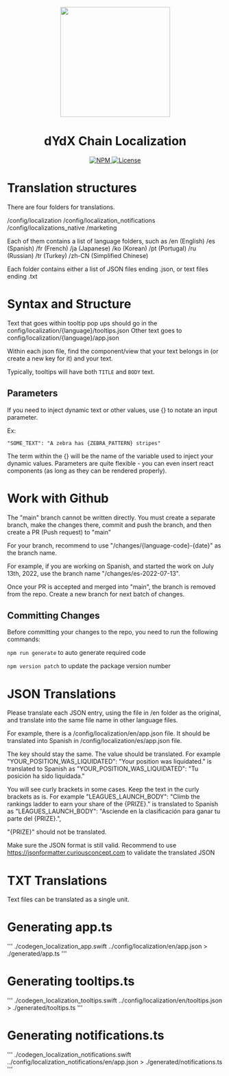 <p align="center"><img src="https://dydx.exchange/icon.svg?" width="256" /></p>

<h1 align="center">dYdX Chain Localization</h1>

<div align="center">
  <a href='https://www.npmjs.com/package/@dydxprotocol/v4-localization'>
    <img src='https://img.shields.io/npm/v/@dydxprotocol/v4-localization.svg' alt='NPM'/>
  </a>
  <a href='https://github.com/dydxprotocol/v4-localization/blob/main/LICENSE'>
    <img src='https://img.shields.io/badge/License-AGPL_v3-blue.svg' alt='License' />
  </a>
</div>

# Translation structures

There are four folders for translations.

/config/localization
/config/localization_notifications
/config/localizations_native
/marketing

Each of them contains a list of language folders, such as
/en (English)
/es (Spanish)
/fr (French)
/ja (Japanese)
/ko (Korean)
/pt (Portugal)
/ru (Russian)
/tr (Turkey)
/zh-CN (Simplified Chinese)

Each folder contains either a list of JSON files ending .json, or text files ending .txt

# Syntax and Structure

Text that goes within tooltip pop ups should go in the config/localization/{language}/tooltips.json
Other text goes to config/localization/{language}/app.json

Within each json file, find the component/view that your text belongs in (or create a new key for it) and your text.

Typically, tooltips will have both `TITLE` and `BODY` text.

## Parameters

If you need to inject dynamic text or other values, use {} to notate an input parameter.

Ex:
```
"SOME_TEXT": "A zebra has {ZEBRA_PATTERN} stripes"
```

The term within the {} will be the name of the variable used to inject your dynamic values.
Parameters are quite flexible - you can even insert react components (as long as they can be rendered properly).


# Work with Github

The "main" branch cannot be written directly. You must create a separate branch, make the changes there, commit and push the branch, and then create a PR (Push request) to "main"

For your branch, recommend to use "/changes/{language-code}-{date}" as the branch name.

For example, if you are working on Spanish, and started the work on July 13th, 2022, use the branch name "/changes/es-2022-07-13".

Once your PR is accepted and merged into "main", the branch is removed from the repo. Create a new branch for next batch of changes.

## Committing Changes
Before committing your changes to the repo, you need to run the following commands: 

`npm run generate` to auto generate required code

`npm version patch` to update the package version number

# JSON Translations

Please translate each JSON entry, using the file in /en folder as the original, and translate into the same file name in other language files.

For example, there is a /config/localization/en/app.json file. It should be translated into Spanish in /config/localization/es/app.json file.

The key should stay the same. The value should be translated. For example
"YOUR_POSITION_WAS_LIQUIDATED": "Your position was liquidated." is translated to Spanish as
"YOUR_POSITION_WAS_LIQUIDATED": "Tu posición ha sido liquidada."

You will see curly brackets in some cases. Keep the text in the curly brackets as is. For example
"LEAGUES_LAUNCH_BODY": "Climb the rankings ladder to earn your share of the {PRIZE}." is translated to Spanish as
"LEAGUES_LAUNCH_BODY": "Asciende en la clasificación para ganar tu parte del {PRIZE}.",

"{PRIZE}" should not be translated.

Make sure the JSON format is still valid. Recommend to use https://jsonformatter.curiousconcept.com to validate the translated JSON

# TXT Translations

Text files can be translated as a single unit.

# Generating app.ts
'''
./codegen_localization_app.swift ../config/localization/en/app.json > ./generated/app.ts
'''

# Generating tooltips.ts
'''
./codegen_localization_tooltips.swift ../config/localization/en/tooltips.json > ./generated/tooltips.ts
'''

# Generating notifications.ts
'''
./codegen_localization_notifications.swift ../config/localization_notifications/en/app.json > ./generated/notifications.ts
'''
